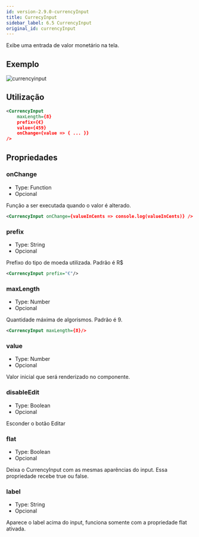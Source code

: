 ```yaml
---
id: version-2.9.0-currencyInput
title: CurrecyInput
sidebar_label: 6.5 CurrencyInput
original_id: currencyInput
---
```


Exibe uma entrada de valor monetário na tela.

## Exemplo

![currencyinput](assets/images_components/v2.0.0/currencyinput.jpg)

## Utilização

```xml
<CurrencyInput
    maxLength={8}
    prefix={€}
    value={459}
    onChange={value => { ... }}
/>
```

## Propriedades

### onChange

- Type: Function
- Opcional

Função a ser executada quando o valor é alterado.

```xml
<CurrencyInput onChange={valueInCents => console.log(valueInCents)} />
```

### prefix

- Type: String
- Opcional

Prefixo do tipo de moeda utilizada. Padrão é R$

```xml
<CurrencyInput prefix="€"/>
```

### maxLength

- Type: Number
- Opcional

Quantidade máxima de algorismos. Padrão é 9.

```xml
<CurrencyInput maxLength={8}/>
```

### value

- Type: Number
- Opcional

Valor inicial que será renderizado no componente.

### disableEdit

- Type: Boolean
- Opcional

Esconder o botão Editar

### flat

- Type: Boolean
- Opcional

Deixa o CurrencyInput com as mesmas aparências do input. Essa propriedade recebe true ou false.

### label

- Type: String
- Opcional

Aparece o label acima do input, funciona somente com a propriedade flat ativada.
